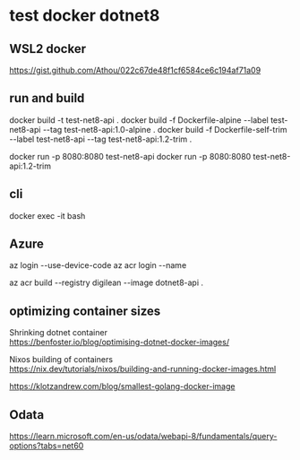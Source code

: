 # test docker dotnet8

## WSL2 docker

https://gist.github.com/Athou/022c67de48f1cf6584ce6c194af71a09

## run and build

docker build -t test-net8-api .
docker build -f Dockerfile-alpine --label test-net8-api --tag test-net8-api:1.0-alpine .
docker build -f Dockerfile-self-trim --label test-net8-api --tag test-net8-api:1.2-trim .

docker run -p 8080:8080 test-net8-api
docker run -p 8080:8080 test-net8-api:1.2-trim

## cli

docker exec -it <mycontainer> bash

## Azure

az login --use-device-code
az acr login --name

az acr build --registry digilean --image dotnet8-api .

## optimizing container sizes

Shrinking dotnet container  
https://benfoster.io/blog/optimising-dotnet-docker-images/


Nixos building of containers  
https://nix.dev/tutorials/nixos/building-and-running-docker-images.html

https://klotzandrew.com/blog/smallest-golang-docker-image

## Odata

https://learn.microsoft.com/en-us/odata/webapi-8/fundamentals/query-options?tabs=net60

